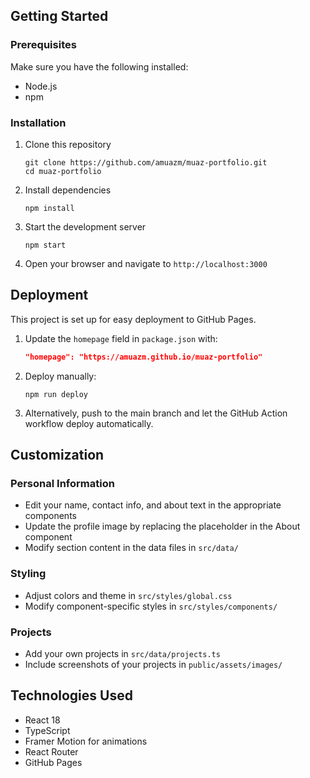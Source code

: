 ## Getting Started

### Prerequisites

Make sure you have the following installed:
- Node.js
- npm

### Installation

1. Clone this repository
   ```
   git clone https://github.com/amuazm/muaz-portfolio.git
   cd muaz-portfolio
   ```

2. Install dependencies
   ```
   npm install
   ```

3. Start the development server
   ```
   npm start
   ```

4. Open your browser and navigate to `http://localhost:3000`

## Deployment

This project is set up for easy deployment to GitHub Pages.

1. Update the `homepage` field in `package.json` with:
   ```json
   "homepage": "https://amuazm.github.io/muaz-portfolio"
   ```

2. Deploy manually:
   ```
   npm run deploy
   ```

3. Alternatively, push to the main branch and let the GitHub Action workflow deploy automatically.

## Customization

### Personal Information
- Edit your name, contact info, and about text in the appropriate components
- Update the profile image by replacing the placeholder in the About component
- Modify section content in the data files in `src/data/`

### Styling
- Adjust colors and theme in `src/styles/global.css`
- Modify component-specific styles in `src/styles/components/`

### Projects
- Add your own projects in `src/data/projects.ts`
- Include screenshots of your projects in `public/assets/images/`

## Technologies Used

- React 18
- TypeScript
- Framer Motion for animations
- React Router
- GitHub Pages
